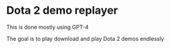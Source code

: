 # Dota 2 demo replayer
This is done mostly using GPT-4

The goal is to play download and play Dota 2 demos endlessly

